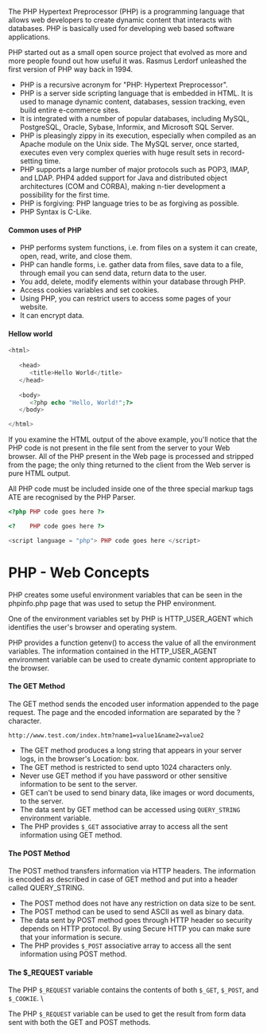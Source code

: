 The PHP Hypertext Preprocessor (PHP) is a programming language that allows web developers to create dynamic content that interacts with databases. PHP is basically used for developing web based software applications. 

PHP started out as a small open source project that evolved as more and more people found out how useful it was. Rasmus Lerdorf unleashed the first version of PHP way back in 1994.

* PHP is a recursive acronym for "PHP: Hypertext Preprocessor".
* PHP is a server side scripting language that is embedded in HTML. It is used to manage dynamic content, databases, session tracking, even build entire e-commerce sites.
* It is integrated with a number of popular databases, including MySQL, PostgreSQL, Oracle, Sybase, Informix, and Microsoft SQL Server.
* PHP is pleasingly zippy in its execution, especially when compiled as an Apache module on the Unix side. The MySQL server, once started, executes even very complex queries with huge result sets in record-setting time.
* PHP supports a large number of major protocols such as POP3, IMAP, and LDAP. PHP4 added support for Java and distributed object architectures (COM and CORBA), making n-tier development a possibility for the first time.
* PHP is forgiving: PHP language tries to be as forgiving as possible.
* PHP Syntax is C-Like.

#### Common uses of PHP

* PHP performs system functions, i.e. from files on a system it can create, open, read, write, and close them.  
* PHP can handle forms, i.e. gather data from files, save data to a file, through email you can send data, return data to the user.  
* You add, delete, modify elements within your database through PHP.  
* Access cookies variables and set cookies.  
* Using PHP, you can restrict users to access some pages of your website.  
*  It can encrypt data.  

#### Hellow world

```php
<html>
   
   <head>
      <title>Hello World</title>
   </head>
   
   <body>
      <?php echo "Hello, World!";?>
   </body>

</html>
```


If you examine the HTML output of the above example, you'll notice that the PHP code is not present in the file sent from the server to your Web browser. All of the PHP present in the Web page is processed and stripped from the page; the only thing returned to the client from the Web server is pure HTML output.

All PHP code must be included inside one of the three special markup tags ATE are recognised by the PHP Parser.

```php
<?php PHP code goes here ?>

<?    PHP code goes here ?>

<script language = "php"> PHP code goes here </script>
```

# PHP - Web Concepts

PHP creates some useful environment variables that can be seen in the phpinfo.php page that was used to setup the PHP environment.

One of the environment variables set by PHP is HTTP_USER_AGENT which identifies the user's browser and operating system.

PHP provides a function getenv() to access the value of all the environment variables. The information contained in the HTTP_USER_AGENT environment variable can be used to create dynamic content appropriate to the browser.

#### The GET Method

The GET method sends the encoded user information appended to the page request. The page and the encoded information are separated by the ? character.

```
http://www.test.com/index.htm?name1=value1&name2=value2
```


* The GET method produces a long string that appears in your server logs, in the browser's Location: box.
* The GET method is restricted to send upto 1024 characters only.
* Never use GET method if you have password or other sensitive information to be sent to the server.
* GET can't be used to send binary data, like images or word documents, to the server.
* The data sent by GET method can be accessed using ```QUERY_STRING``` environment variable.
* The PHP provides ```$_GET``` associative array to access all the sent information using GET method.

#### The POST Method

The POST method transfers information via HTTP headers. The information is encoded as described in case of GET method and put into a header called QUERY_STRING.

* The POST method does not have any restriction on data size to be sent.
* The POST method can be used to send ASCII as well as binary data.
* The data sent by POST method goes through HTTP header so security depends on HTTP protocol. By using Secure HTTP you can make sure that your information is secure.
* The PHP provides ```$_POST``` associative array to access all the sent information using POST method.

#### The $\_REQUEST variable

The PHP ```$_REQUEST``` variable contains the contents of both ```$_GET```, ```$_POST```, and ```$_COOKIE```. \

The PHP ```$_REQUEST``` variable can be used to get the result from form data sent with both the GET and POST methods.

